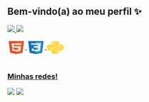 ## Bem-vindo(a) ao meu perfil ✨

 <div>
   <a href="https://github.com/Quezia-Moura">
   <img height="180em" src="https://github-readme-stats.vercel.app/api?username=Quezia-Moura&show_icons=true&theme=omni&include_all_commits=true&count_private=true"/>
   <img height="180em" src="https://github-readme-stats.vercel.app/api/top-langs/?username=Quezia-Moura&layout=compact&langs_count=6&theme=omni"/>
</div>
    
<div style="display: inline_block"><br>
  <img align="center" alt="HTML" height="30" width="40" src="https://raw.githubusercontent.com/devicons/devicon/master/icons/html5/html5-original.svg">
  <img align="center" alt="CSS" height="30" width="40" src="https://raw.githubusercontent.com/devicons/devicon/master/icons/css3/css3-original.svg">
  <img align="center" alt="Python" height="30" width="40" src="https://raw.githubusercontent.com/devicons/devicon/master/icons/python/python-plain.svg">
</div>
 
<br>
 
### Minhas redes!
 
<div> 
  <a href="https://www.linkedin.com/in/queziamoura" target="_blank"><img src="https://img.shields.io/badge/-LinkedIn-%230077B5?style=for-the-badge&logo=linkedin&logoColor=white" target="_blank"></a>
  <a href = "mailto:qtmoura@gmail.com"><img src="https://img.shields.io/badge/-Gmail-%23333?style=for-the-badge&logo=gmail&logoColor=white" target="_blank"></a>
</div>

<!---
Quezia-Moura/Quezia-Moura is a ✨ special ✨ repository because its `README.md` (this file) appears on your GitHub profile.
You can click the Preview link to take a look at your changes.
--->
